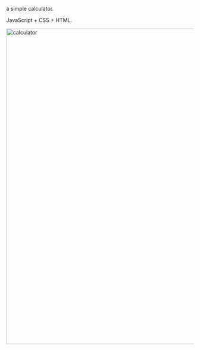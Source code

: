 a simple calculator.

JavaScript + CSS + HTML.

<img width="847" alt="calculator" src="https://user-images.githubusercontent.com/60138113/166666203-22d8b5fc-23a0-4e71-9e32-d2b62e8e6ef1.png">

